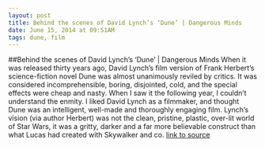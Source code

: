 ```yaml
---
layout: post
title: Behind the scenes of David Lynch’s ‘Dune’ | Dangerous Minds
date: June 15, 2014 at 09:51AM
tags: dune, film
---
```

##Behind the scenes of David Lynch’s ‘Dune’ | Dangerous Minds
When it was released thirty years ago, David Lynch’s film version of Frank Herbert’s science-fiction novel Dune was almost unanimously reviled by critics. It was considered incomprehensible, boring, disjointed, cold, and the special effects were cheap and nasty. When I saw it the following year, I couldn’t understand the enmity. I liked David Lynch as a filmmaker, and thought Dune was an intelligent, well-made and thoroughly engaging film. Lynch’s vision (via author Herbert) was not the clean, pristine, plastic, over-lit world of Star Wars, it was a gritty, darker and a far more believable construct than what Lucas had created with Skywalker and co.
[link to source](http://ift.tt/RHbWGm) 
